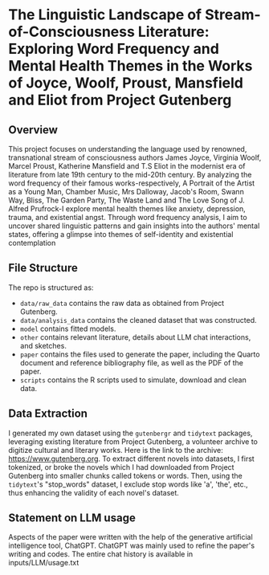 # The Linguistic Landscape of Stream-of-Consciousness Literature: Exploring Word Frequency and Mental Health Themes in the Works of Joyce, Woolf, Proust, Mansfield and Eliot from Project Gutenberg

## Overview

This project focuses on understanding the language used by renowned, transnational stream of consciousness authors James Joyce, Virginia Woolf, Marcel Proust, Katherine Mansfield and T.S Eliot in the modernist era of literature from late 19th century to the mid-20th century. By analyzing the word frequency of their famous works-respectively, A Portrait of the Artist as a Young Man, Chamber Music, Mrs Dalloway, Jacob's Room, Swann Way, Bliss, The Garden Party, The Waste Land and The Love Song of J. Alfred Prufrock-I explore mental health themes like anxiety, depression, trauma, and existential angst. Through word frequency analysis, I aim to uncover shared linguistic patterns and gain insights into the authors' mental states, offering a glimpse into themes of self-identity and existential contemplation

## File Structure

The repo is structured as:

-   `data/raw_data` contains the raw data as obtained from Project Gutenberg.
-   `data/analysis_data` contains the cleaned dataset that was constructed.
-   `model` contains fitted models. 
-   `other` contains relevant literature, details about LLM chat interactions, and sketches.
-   `paper` contains the files used to generate the paper, including the Quarto document and reference bibliography file, as well as the PDF of the paper. 
-   `scripts` contains the R scripts used to simulate, download and clean data.

## Data Extraction

I generated my own dataset using the `gutenbergr` and `tidytext` packages, leveraging existing literature from Project Gutenberg, a volunteer archive to digitize cultural and literary works. Here is the link to the archive: https://www.gutenberg.org. To extract different novels into datasets, I first tokenized, or broke the novels which I had downloaded from Project Gutenberg into smaller chunks called tokens or words. Then, using the `tidytext`'s "stop_words" dataset, I exclude stop words like 'a', 'the', etc., thus enhancing the validity of each novel's dataset.

## Statement on LLM usage

Aspects of the paper were written with the help of the generative artificial intelligence tool, ChatGPT. ChatGPT was mainly used to refine the paper's writing and codes. The entire chat history is available in inputs/LLM/usage.txt
